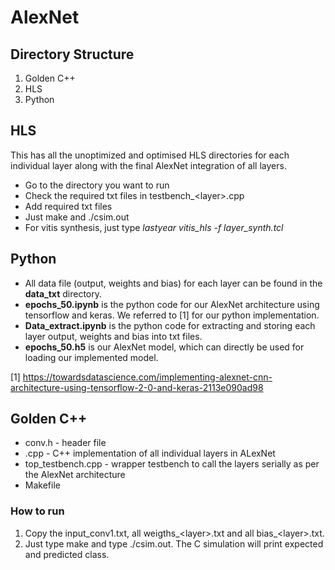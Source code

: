 # AlexNet
## Directory Structure
1. Golden C++
2. HLS
3. Python

## HLS
This has all the unoptimized and optimised HLS directories for each individual layer along with the final AlexNet integration of all layers.
* Go to the directory you want to run
* Check the required txt files in testbench_\<layer\>.cpp
* Add required txt files 
* Just make and ./csim.out
* For vitis synthesis, just type _lastyear vitis_hls -f layer_synth.tcl_

## Python
* All data file (output, weights and bias) for each layer can be found in the **data_txt** directory.
* **epochs_50.ipynb** is the python code for our AlexNet architecture using tensorflow and keras. We referred to [1] for our python implementation.
* **Data_extract.ipynb** is the python code for extracting and storing each layer output, weights and bias into txt files.
* **epochs_50.h5** is our AlexNet model, which can directly be used for loading our implemented model.

[1] https://towardsdatascience.com/implementing-alexnet-cnn-architecture-using-tensorflow-2-0-and-keras-2113e090ad98

## Golden C++

* conv.h - header file
* <layer>.cpp - C++ implementation of all individual layers in ALexNet
* top_testbench.cpp - wrapper testbench to call the layers serially as per the AlexNet architecture
* Makefile

### How to run

1. Copy the input_conv1.txt, all weigths_\<layer\>.txt and all bias_\<layer\>.txt.
2. Just type make and type ./csim.out. The C simulation will print expected and predicted class.


